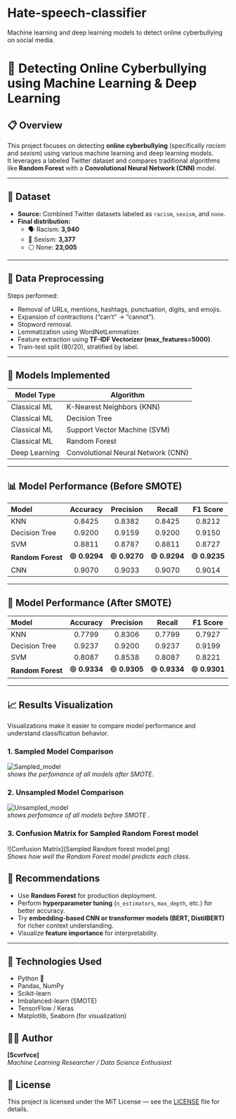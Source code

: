 # Hate-speech-classifier
Machine learning and deep learning models to detect online cyberbullying on social media.

# 🧠 Detecting Online Cyberbullying using Machine Learning & Deep Learning

## 📋 Overview
This project focuses on detecting **online cyberbullying** (specifically *racism* and *sexism*) using various machine learning and deep learning models.  
It leverages a labeled Twitter dataset and compares traditional algorithms like **Random Forest** with a **Convolutional Neural Network (CNN)** model.

---

## 📂 Dataset
- **Source:** Combined Twitter datasets labeled as `racism`, `sexism`, and `none`.
- **Final distribution:**
  - 🗣️ Racism: **3,940**
  - 👩 Sexism: **3,377**
  - ⚪ None: **23,005**

---

## 🧹 Data Preprocessing
Steps performed:
- Removal of URLs, mentions, hashtags, punctuation, digits, and emojis.
- Expansion of contractions (“can’t” → “cannot”).
- Stopword removal.
- Lemmatization using WordNetLemmatizer.
- Feature extraction using **TF-IDF Vectorizer (max_features=5000)**.
- Train-test split (80/20), stratified by label.

---

## 🧠 Models Implemented
| Model Type | Algorithm |
|-------------|------------|
| Classical ML | K-Nearest Neighbors (KNN) |
| Classical ML | Decision Tree |
| Classical ML | Support Vector Machine (SVM) |
| Classical ML | Random Forest |
| Deep Learning | Convolutional Neural Network (CNN) |

---

## 📊 Model Performance (Before SMOTE)

| Model | Accuracy | Precision | Recall | F1 Score |
|:--|:--:|:--:|:--:|:--:|
| KNN | 0.8425 | 0.8382 | 0.8425 | 0.8212 |
| Decision Tree | 0.9200 | 0.9159 | 0.9200 | 0.9150 |
| SVM | 0.8811 | 0.8787 | 0.8811 | 0.8727 |
| **Random Forest** | 🟢 **0.9294** | 🟢 **0.9270** | 🟢 **0.9294** | 🟢 **0.9235** |
| CNN | 0.9070 | 0.9033 | 0.9070 | 0.9014 |

---

## 🔁 Model Performance (After SMOTE)

| Model | Accuracy | Precision | Recall | F1 Score |
|:--|:--:|:--:|:--:|:--:|
| KNN | 0.7799 | 0.8306 | 0.7799 | 0.7927 |
| Decision Tree | 0.9237 | 0.9200 | 0.9237 | 0.9199 |
| SVM | 0.8087 | 0.8538 | 0.8087 | 0.8221 |
| **Random Forest** | 🟢 **0.9334** | 🟢 **0.9305** | 🟢 **0.9334** | 🟢 **0.9301** |

---

## 📈 Results Visualization
Visualizations make it easier to compare model performance and understand classification behavior.

### 1. Sampled Model Comparison
![Sampled_model]()  
*shows the perfomance of all models after SMOTE.*

### 2. Unsampled Model Comparison
![Unsampled_model](images/f1_score_comparison.png)  
*shows perfomance of all models before SMOTE .*

### 3. Confusion Matrix for Sampled Random Forest model
![Confusion Matrix](Sampled Random forest model.png)  
*Shows how well the Random Forest model predicts each class.*


## 🚀 Recommendations
- Use **Random Forest** for production deployment.
- Perform **hyperparameter tuning** (`n_estimators`, `max_depth`, etc.) for better accuracy.
- Try **embedding-based CNN or transformer models (BERT, DistilBERT)** for richer context understanding.
- Visualize **feature importance** for interpretability.

---

## 🧰 Technologies Used
- Python 🐍
- Pandas, NumPy
- Scikit-learn
- Imbalanced-learn (SMOTE)
- TensorFlow / Keras
- Matplotlib, Seaborn (for visualization)


## 👨‍🔬 Author
**[Scvrfvce]**  
*Machine Learning Researcher / Data Science Enthusiast*  


## 📝 License
This project is licensed under the MIT License — see the [LICENSE](LICENSE) file for details.
